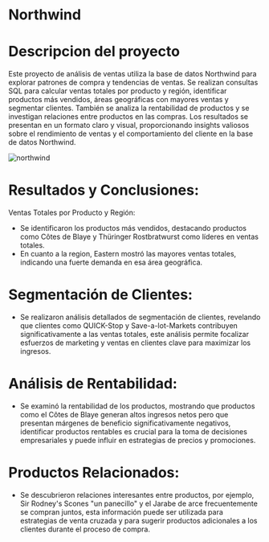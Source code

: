 # Northwind

# Descripcion del proyecto
Este proyecto de análisis de ventas utiliza la base de datos Northwind para explorar patrones de compra y tendencias de ventas. Se realizan consultas SQL para calcular ventas totales por producto y región, identificar productos más vendidos, áreas geográficas con mayores ventas y segmentar clientes. También se analiza la rentabilidad de productos y se investigan relaciones entre productos en las compras. Los resultados se presentan en un formato claro y visual, proporcionando insights valiosos sobre el rendimiento de ventas y el comportamiento del cliente en la base de datos Northwind.

 ![northwind](https://github.com/portfoliosergiobi/Northwind/assets/148883570/bf1ffd31-37c5-4d1e-b22f-2a11b0c1f2e5)

# Resultados y Conclusiones:
Ventas Totales por Producto y Región:
- Se identificaron los productos más vendidos, destacando productos como Côtes de Blaye y Thüringer Rostbratwurst como líderes en ventas totales.
- En cuanto a la region, Eastern mostró las mayores ventas totales, indicando una fuerte demanda en esa área geográfica.

# Segmentación de Clientes:
- Se realizaron análisis detallados de segmentación de clientes, revelando que clientes como QUICK-Stop y Save-a-lot-Markets contribuyen significativamente a las ventas totales, este análisis permite focalizar esfuerzos de marketing y ventas en clientes clave para maximizar los ingresos.

# Análisis de Rentabilidad:
- Se examinó la rentabilidad de los productos, mostrando que productos como el Côtes de Blaye generan altos ingresos netos pero que presentan márgenes de beneficio significativamente negativos, identificar productos rentables es crucial para la toma de decisiones empresariales y puede influir en estrategias de precios y promociones.

# Productos Relacionados:
- Se descubrieron relaciones interesantes entre productos, por ejemplo, Sir Rodney's Scones "un panecillo" y el Jarabe de arce frecuentemente se compran juntos, esta información puede ser utilizada para estrategias de venta cruzada y para sugerir productos adicionales a los clientes durante el proceso de compra.


